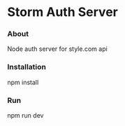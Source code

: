 # Storm Auth Server #

### About ###
Node auth server for style.com api

### Installation ###
npm install

### Run ###
npm run dev
